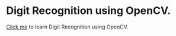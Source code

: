 # Digit Recognition using OpenCV.

[Click me](https://medium.com/@gsari/digit-recognition-with-opencv-and-python-cbf962f7e2d0) to learn Digit Recognition using OpenCV.
